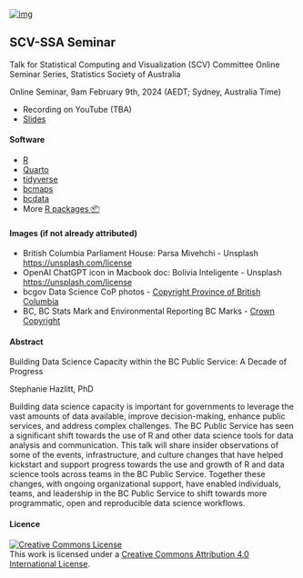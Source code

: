 [![img](https://img.shields.io/badge/Lifecycle-Maturing-007EC6)](https://github.com/bcgov/repomountie/blob/master/doc/lifecycle-badges.md)

## SCV-SSA Seminar

Talk for  Statistical Computing and Visualization (SCV) Committee Online Seminar Series, Statistics Society of Australia

Online Seminar, 9am February 9th, 2024 (AEDT; Sydney, Australia Time)

- Recording on YouTube (TBA)
- [Slides](https://stephhazlitt.github.io/scv-ssa-seminar/slides#1)

#### Software
- [R](https://www.r-project.org/)
- [Quarto](https://quarto.org)
- [tidyverse](https://www.tidyverse.org/)
- [bcmaps](https://bcgov.github.io/bcmaps/)
- [bcdata](https://bcgov.github.io/bcdata/)
- More [R packages 📦](https://github.com/stephhazlitt/scv-ssa-seminar/blob/main/slides.qmd#L29-L38)

#### Images (if not already attributed)
- British Columbia Parliament House: Parsa Mivehchi - Unsplash https://unsplash.com/license
- OpenAI ChatGPT icon in Macbook doc: Bolivia Inteligente - Unsplash https://unsplash.com/license
- bcgov Data Science CoP photos - [Copyright Province of British Columbia](https://www2.gov.bc.ca/gov/content/home/copyright)
- BC, BC Stats Mark and Environmental Reporting BC Marks - [Crown Copyright](https://www2.gov.bc.ca/gov/content?id=202ADEEF3B3840E99ABAB3D1D1A5007B) 

#### Abstract
Building Data Science Capacity within the BC Public Service: A Decade of Progress

Stephanie Hazlitt, PhD

Building data science capacity is important for governments to leverage the vast amounts of data available, improve decision-making, enhance public services, and address complex challenges. The BC Public Service has seen a significant shift towards the use of R and other data science tools for data analysis and communication. This talk will share insider observations of some of the events, infrastructure, and culture changes that have helped kickstart and support progress towards the use and growth of R and data science tools across teams in the BC Public Service. Together these changes, with ongoing organizational support, have enabled individuals, teams, and leadership in the BC Public Service to shift towards more programmatic, open and reproducible data science workflows.

#### Licence

<a rel="license" href="http://creativecommons.org/licenses/by/4.0/"><img alt="Creative Commons License" style="border-width:0" src="https://i.creativecommons.org/l/by/4.0/88x31.png" /></a><br />This
work is licensed under a
<a rel="license" href="http://creativecommons.org/licenses/by/4.0/">Creative
Commons Attribution 4.0 International License</a>.

